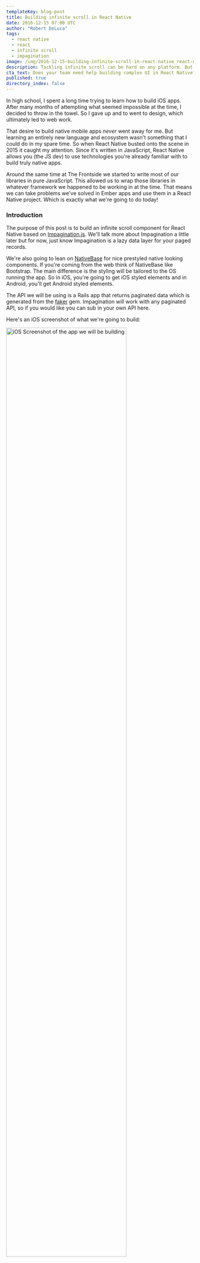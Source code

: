 ```yaml
---
templateKey: blog-post
title: Building infinite scroll in React Native
date: 2016-12-15 07:00 UTC
author: "Robert DeLuca"
tags: 
  - react native
  - react
  - infinite scroll
  - impagination
image: /img/2016-12-15-building-infinite-scroll-in-react-native_react-native-header.jpg
description: Tackling infinite scroll can be hard on any platform. But thankfully React Native allows you to use base JavaScript libraries to solve problems in native apps. We're going to take Impagination.js and build an infinite scrolling list that is silky smooth and painless data management.
cta_text: Does your team need help building complex UI in React Native? Frontside can unblock your team and ship software with confidence regularly.
published: true
directory_index: false
---
```


In high school, I spent a long time trying to learn how to build iOS
apps. After many months of attempting what seemed impossible at the time,
I decided to throw in the towel. So I gave up and to went to design,
which ultimately led to web work.

That desire to build native mobile apps _never_ went away for me. But learning
an entirely new language and ecosystem wasn't something that I could do
in my spare time. So when React Native busted onto the scene in 2015
it caught my attention. Since it's written in JavaScript, React Native
allows you (the JS dev) to use technologies you're already familiar
with to build truly native apps.

Around the same time at The Frontside we started to write most of
our libraries in pure JavaScript. This allowed us to wrap those libraries in
whatever framework we happened to be working in at the time. That means
we can take problems we've solved in Ember apps and use them in a React Native
project. Which is exactly what we're going to do today!

### Introduction

The purpose of this post is to build an infinite scroll component for
React Native based
on
[Impagination.js](https://github.com/flexyford/impagination). We'll
talk more about Impagination a little later but for now, just know
Impagination is a lazy data layer for your paged records.

We're also going to lean on [NativeBase](http://nativebase.io/) for
nice prestyled native looking components. If you're coming from the
web think of NativeBase like Bootstrap. The main difference is the
styling will be tailored to the OS running the app. So in iOS, you're going
to get iOS styled elements and in Android, you'll get Android styled
elements.

The API we will be using is a Rails app that returns paginated data
which is generated from the [faker](https://github.com/stympy/faker)
gem. Impagination will work with any paginated API, so if you would
like you can sub in your own API here.

Here's an iOS screenshot of what we're going to build:

<img
src="/img/2016/12/15/building-infinite-scroll-in-react-native/impagination-react-native-ios.png"
alt="iOS Screenshot of the app we will be building"
style="width: 80%;"
/>

You can also check out the repo for what we're [going to
build here](https://github.com/Robdel12/robotImpagination). If you
haven't set up React Native on your machine yet, you should take a moment
and do that. The getting started docs are a
[great resource.](https://facebook.github.io/react-native/docs/getting-started.html)

To sum up our goals for this post into a list:

- Introduce Impagination
- Create the React Native app
- Create a component that will be shared in iOS and Android
- Use NativeBase for styling
- Create an Impagination dataset
- Render that dataset to the app screen
- Listen for scroll events to request new data


### Hello Impagination

Before we start actually building our app I want to take second to
talk about Impagination. Like I said earlier, Impagination is a lazy
data layer for your paged records. All you provide Impagination is the
logic to fetch a single page, plus how many records you want it to
pre-fetch ahead of you. Impagination will handle the rest for you.

Impagination is built using an event-driven immutable style and
has zero dependencies. That means you can use it anywhere that JS
can run! From the server to the client, it doesn't matter as long as
it's JS.

There are two required attributes for creating an Impagination
dataset: `fetch` and `pageSize`.

`fetch` is a function that will tell Impagination how to go get the
data you are requesting as you scroll through the infinite
list.

`pageSize` is an integer that tells Impagination how many
records are in each page.

Okay, that's enough of an introduction to Impagination. As we build
our app I will stop and explain more of Impagination as we build
the app.

### Creating the app

Let's start creating our React Native app! I'm going to call this app
`robotImpagination` since the gem generating our fake data uses a bunch of
different robots for images. Feel free to name your app whatever you like.

`react-native init robotImpagination`

This will create a hello world react native app. If you cd into that
directory and run `react-native run-ios` (or `react-native
run-android`) it should start the React Native packager, build the iOS
app, and launch the simulator.

Now that we have confirmed that the app will build, shut it all
down. We need to install a couple dependencies to build our infinite scroll.
Let's install NativeBase first: `yarn add native-base`.
Then Impagination: `yarn add impagination`. You should now
see both of those libraries in your `package.json` file.


### No place like Home

Make your way to the `index.ios.js` (or `index.android.js` if you're
doing android dev). You should see a couple imports and then a class
that's extending `Component`:

``` javascript
export default class robotImpagination extends Component {
  render() {
    return (
      <View style={styles.container}>
        <Text style={styles.welcome}>
          Welcome to React Native!
        </Text>
        <Text style={styles.instructions}>
          To get started, edit index.android.js
        </Text>
        <Text style={styles.instructions}>
          Double tap R on your keyboard to reload,{'\n'}
          Shake or press menu button for dev menu
        </Text>
      </View>
    );
  }
}
```

Delete everything inside of the render method. We're going to replace
that with a `<Home />` component. This component will be used in both
the `index.ios.js` & `index.android.js` files.

``` javascript
export default class robotImpagination extends Component {
  render() {
    return (
      <Home />
    );
  }
}
```

If you tried to run this right now, it wouldn't work. We still need to
create that component and import it. For smaller projects, I like to
put my components in a `components` folder. You can name it and place
it where ever you would like. For me it's `components` in the root of the
project: `robotImpagination/components/Home.js`

Inside of `Home.js` we should import React, the `Text` component from
React Native, and create a component that returns "Hello!":

``` javascript
import React, { Component } from 'react';
import { Text } from 'react-native';

export default class Home extends Component {
  render() {
    return (
      <Text>Hello!</Text>
    );
  }
}
```

Now that we've actually created the `<Home />` component we can import
and use it in both of our index files (`index.ios.js` & `index.android.js`).

Your index files should look something like this now:

``` javascript
import React, { Component } from 'react';

import {
  AppRegistry,
} from 'react-native';

import Home from './components/Home';

export default class robotImpagination extends Component {
  render() {
    return (
      <Home />
    );
  }
}

AppRegistry.registerComponent('robotImpagination', () => robotImpagination);
```

Awesome! If you refresh your simulator you should now see a poorly styled
"Hello!".

`<Home />` will be the main component we will be working out
of. This is so our code will run on both iOS & Android. Write once,
compile to both!

### Furnishing our Home

We now have an app that's uglier than what we started with. Don't
fret, we're going to call on NativeBase to make everything look nice
and clean. Inside of `Home.js` lets import four components:

``` javascript
// Native base for nice prestyled components
import {
  Header,
  Container,
  Title,
  Content,
} from 'native-base';
```

These components will provide the structure & styling going forward. I
recommend taking 10 minutes to review
the [NativeBase docs](http://nativebase.io/docs/v0.5.13/). Now we can
make our lonely "Hello!" text look much better:

``` javascript
// imports here

export default class Home extends Component {
  render() {
    return (
      <Container>
        <Header>
          <Title>Robot Impagination</Title>
        </Header>
        <Content>
          <Text>Hello!</Text>
        </Content>
      </Container>
    );
  }
}
```

This should give you a styled header with bold text inside of it and our
"Hello!" text isn't in the very top left of the device. Nice!

Next, we should create at least one "card" where we will be rendering the
content of each record into. Later on we will iterate over an array
returning many of these, but for now, we're only going to create one card.

Thankfully we don't have to style this ourselves since NativeBase has
a
[card component](http://nativebase.io/docs/v0.5.13/components#card). We
need to import two more components from NativeBase:

``` javascript
// Native base for nice prestyled components
import {
  Header,
  Container,
  Title,
  Content,
  Card,
  CardItem
} from 'native-base';
```

And additionally the `Image` component from `react-native`:

``` javascript
import {
  Image,
  Text,
} from 'react-native';
```

Now that we have access to these components lets fill it in:

``` javascript
// imports here

export default class Home extends Component {
  render() {
    return (
      <Container>
        <Header>
          <Title>Robot Impagination</Title>
        </Header>
        <Content>
          <Card style={{margin: 10}}>
            <CardItem>
              <Text>Hello!</Text>
            </CardItem>
            <CardItem>
              <Image style={{resizeMode: 'cover'}} source={{uri: "https://placekitten.com/640/440"}} />
            </CardItem>
            <CardItem>
              <Text>Item description</Text>
            </CardItem>
          </Card>
        </Content>
      </Container>
    );
  }
}

```

Our app should look something like this:

<img
  src="/img/2016-12-15-building-infinite-scroll-in-react-native_card-component-ios-screenshot.png"
  alt="iOS Screenshot of the new card component styling"
  style="width: 80%;"
/>

We have a nicely styled app with styled cards, lets start scrolling through
paginated data!

### Creating an Impagination dataset

The first thing we have to do is import Impagination into `Home.js`:

``` javascript
import Dataset from 'impagination';
```

Now create a method called `setupImpagination` inside of our Home
component. `setupImpagination` is where we're going to create a new
instance of Impagination, set the pageSize, and set the dataset on the
components local state. Earlier I mentioned that there are two
required params from Impagination to work. Let's start by filling in
those two params.

``` javascript
export default class Home extends Component {
  setupImpagination() {
    let dataset = new Dataset({
      pageSize: 15,

      // Where to fetch the data from.
      fetch(pageOffset, pageSize, stats) {
        return fetch(`https://serene-beach-38011.herokuapp.com/api/faker?page=${pageOffset + 1}&per_page=${pageSize}`)
          .then(response => response.json())
          .catch((error) => {
            console.error(error);
          });
      }
    });
  }

  render() {
    // ...
  }
}
```

The `fetch` function is where Impagination will hit your API to get
more pages. There are three arguments passed to the fetch function:
`pageOffset` which is the current page it's going to fetch, `pageSize`
which is a number of records in a page, and `stats` which can hold
`totalPages` if your API supports it.

**Note:** you may need to add one to `pageOffset` since it's zero
based.

This looks great! But we still have some work to do in order for it to
work. We currently have no way of accessing the data that is emitted by
Impagination.


Impagination has two different objects you will work with. One is
`state` which holds all of the current records and the current state
regarding that data. The other is the `dataset` which allows you to
call Impagination methods like `setReadOffset`.

A new `state` is emitted every single time the data has changed. We can
listen for these changes using Impagination's `observe` method:

``` javascript
export default class Home extends Component {
  setupImpagination() {
    let dataset = new Dataset({
      pageSize: 15,

      // Anytime there's a new state emitted, we want to set that on
      // the componets local state.
      observe: (datasetState) => {
        this.setState({datasetState});
      },

      // Where to fetch the data from.
      fetch(pageOffset, pageSize, stats) {
        return fetch(`https://serene-beach-38011.herokuapp.com/api/faker?page=${pageOffset + 1}&per_page=${pageSize}`)
          .then(response => response.json())
          .catch((error) => {
            console.error(error);
          });
      }
    });
  }

  render() {
    // ...
  }
}
```

Now that we're
[calling
`setState`](https://facebook.github.io/react/docs/react-component.html#setstate) we
have to create our state object in the component constructor:

``` javascript
export default class Home extends Component {
  constructor(props) {
    super(props);

    this.state = {
      dataset: null,
      datasetState: null,
    };
  }

  setupImpagination() { //... }
  render() { //... }
}
```

While we're here we'll also add `dataset` into our state object.

To pull all of this together and start fetching data we need to set the
dataset on the components local state. Then we need to set the
`readOffset` to record `0`. This is so Impagination knows exactly what
record you are on when scrolling through the list. If we get close to
the end it will automatically fetch new records. You can read more
about [how this all
works here.](https://github.com/flexyford/impagination#load-horizon)

The final look of our `setupImpagination` method:

``` javascript
export default class Home extends Component {
  constructor(props) { //... }

  setupImpagination() {
    let dataset = new Dataset({
      pageSize: 15,

      // Anytime there's a new state emitted, we want to set that on
      // the componets local state.
      observe: (datasetState) => {
        this.setState({datasetState});
      },

      // Where to fetch the data from.
      fetch(pageOffset, pageSize, stats) {
        return fetch(`https://serene-beach-38011.herokuapp.com/api/faker?page=${pageOffset + 1}&per_page=${pageSize}`)
          .then(response => response.json())
          .catch((error) => {
            console.error(error);
          });
      }
    });

    // Set the readOffset to the first record in the state
    dataset.setReadOffset(0);
    this.setState({dataset});
  }

  render() { //... }
}
```

Finally, as soon as the component starts to mount we want to setup our
data store. In `componentWillMount` lets call `setupImpagination`:

``` javascript
export default class Home extends Component {
  constructor(props) { //... }

  setupImpagination() { //... }

  componentWillMount() {
    this.setupImpagination();
  }

  render() { //... }
}
```

Bam! Now when the app loads it will go off and fetch the first 15
records from the API and set it on the local state of the
component. You can now access these records by doing
`this.state.datasetState`.

### Looping over the datasetState

With the styling and data now in place lets render it to the
screen. `this.state.datasetState` is an array-like object. This means we can
iterate over the state while still being able to access getters like
`this.state.datasetState.readOffset` (which returns the current
`readOffset`).

We're going to map over the Impagination `state` and return a card:

``` javascript
export default class Home extends Component {
  constructor(props) { //... }

  setupImpagination() { //... }

  componentWillMount() { //... }

  render() {
    return (
      <Container>
        <Header>
          <Title>Robot Impagination</Title>
        </Header>
        <Content>
          {this.state.datasetState.map(record => {
            return (
              <Card style={{margin: 10}}>
                <CardItem>
                  <Text>Hello!</Text>
                </CardItem>
                <CardItem>
                  <Image style={{resizeMode: 'cover'}} source={{uri: "https://placekitten.com/640/440"}} />
                </CardItem>
                <CardItem>
                  <Text>Item description</Text>
                </CardItem>
              </Card>
            );
          })}
        </Content>
      </Container>
    );
  }
}
```

If you refresh your simulator you should now see 15 kittens. But it's
15 cards with same text over and over again. We can start to pull
information from each record we're iterating over:

``` javascript
export default class Home extends Component {
  constructor(props) { //... }

  setupImpagination() { //... }

  componentWillMount() { //... }

  render() {
    return (
      <Container>
        <Header>
          <Title>Robot Impagination</Title>
        </Header>
        <Content>
          {this.state.datasetState.map(record => {
            return (
              <Card style={{margin: 10}}>
                <CardItem>
                  <Text>{record.content.title}</Text>
                </CardItem>
                <CardItem>
                  <Image style={{resizeMode: 'cover'}} source={{uri: record.content.image}} />
                </CardItem>
                <CardItem>
                  <Text>{record.content.description}</Text>
                </CardItem>
              </Card>
            );
          })}
        </Content>
      </Container>
    );
  }
}
```

Refreshing your simulator should bring up an error message that says
`Cannot read property 'title' of null`. This is because Impagination
emits an array with 15 items as soon as it's instantiated. Each record
in the array has five state properties:

- `isRequested`
- `isSettled`
- `isPending`
- `isResolved`
- `isRejected`

With these properties, we can tell exactly what state each record is
in. This allows us to display different UI for each individual record
if we please. In this case, we're going to show a loading spinner if
the record hasn't settled yet.

Import the spinner component from NativeBase:

``` javascript
// Native base for nice prestyled components
import {
  Header,
  Container,
  Title,
  Content,
  Card,
  CardItem,
  Spinner,
} from 'native-base';
```

Then add a conditional inside the map function that returns different
JSX:

``` javascript
export default class Home extends Component {
  constructor(props) { //... }

  setupImpagination() { //... }

  componentWillMount() { //... }

  render() {
    return (
      <Container>
        <Header>
          <Title>Robot Impagination</Title>
        </Header>
        <Content>
          {this.state.datasetState.map(record => {
            if (!record.isSettled) {
              return <Spinner key={Math.random()}/>;
            }

            return (
              <Card style={styles.cardContainer}>
                <CardItem>
                  <Text>{record.content.title}</Text>
                </CardItem>
                <CardItem>
                  <Image style={{resizeMode: 'cover'}} source={{uri: record.content.image}} />
                </CardItem>
                <CardItem>
                  <Text>{record.content.description}</Text>
                </CardItem>
              </Card>
            );
          })}
        </Content>
      </Container>
    );
  }
}
```

This is great! It now will render each record with their own
content. But it's pretty hard to read that `render` method, we should
refactor the card into its own presentation component. Create another
component in the `components` folder called `RobotItem.js`. Then copy
and paste the card component code from `Home.js`:


``` javascript
import React, { Component } from 'react';
import {
  Text,
  Image,
} from 'react-native';

import {
  Card,
  CardItem,
} from 'native-base';

export default class RobotItem extends Component {
  constructor(props) {
    super(props);

    this.recordData = props.record.content;
  }

  render() {
    return (
      <Card style={{margin: 10}}>
        <CardItem>
          <Text>{this.recordData.title}</Text>
        </CardItem>
        <CardItem>
          <Image style={{resizeMode: 'cover'}} source={{uri: this.recordData.image}} />
        </CardItem>
        <CardItem>
          <Text>{this.recordData.description}</Text>
        </CardItem>
      </Card>
    );
  }
}

```

We also create a little shorthand in the constructor so we don't have
to type `this.props.record.content` each time we have to access
data.

There's still a little bit of refactoring left in `Home.js`. We're
going to pull the map out of the render function and put it into its
own method called `renderItem`.

``` javascript
export default class Home extends Component {
  constructor(props) { //... }

  setupImpagination() { //... }

  componentWillMount() { //... }

  renderItem() {
    return this.state.datasetState.map(record => {
      if (!record.isSettled) {
        return <Spinner key={Math.random()}/>;
      }

      return <RobotItem record={record} key={record.content.id} />;
    });
  }

  render() {
    return (
      <Container>
        <Header>
          <Title>Robot Impagination</Title>
        </Header>
        <Content>
          {this.renderItem()}
        </Content>
      </Container>
    );
  }
}
```

Don't forget to prune the imports we're no longer using at the top of
`Home.js`.

### Putting the "infinite" in scroll

We're so close! It's now rendering all 15 items in our first page but
we're not able to scroll to the bottom and retrieve new records. Why?
It's because as we scroll we have to set Impagination's
`readOffset`. Basically, we have to tell Impagination which record is
currently being viewed by the user.

As we progress through the list of records Impagination will fetch more pages
if [we're within the `loadHorizon`.](https://github.com/flexyford/impagination#load-horizon)
By default, the `loadHorizon` is the same as the page size. This means
Impagination is constantly keeping track of where we're at so it can
smartly fetch new records as needed. If you up the `loadHorizon` to 30
it'll load even more pages ahead of the current scroll position.

In order to set the `readOffset` we're going to hook into the
`onScroll` event on the `<Content>` component. The `<Content>`
component descends from React Natives `ScrollView` component, so if
you're not using NativeBase you can still use this same method.

Let's create a method called `setCurrentReadOffset` and then call that
anytime the scroll event is called.

``` javascript
export default class Home extends Component {
  constructor(props) { //... }

  setupImpagination() { //... }

  componentWillMount() { //... }

  renderItem() { //... }

  setCurrentReadOffset = (event) => {
    // Log the current scroll position in the list in pixels
    console.log(event.nativeEvent.contentOffset.y);
  }

  render() {
    return (
      <Container>
        <Header>
          <Title>Robot Impagination</Title>
        </Header>
        <Content onScroll={this.setCurrentReadOffset}>
          {this.renderItem()}
        </Content>
      </Container>
    );
  }
}
```

If you refresh your simulator, enable remote JS debugging, scroll the
list, and then look in the JS console you should see a bunch of logs
with numbers. This is the current scroll position of the list in
pixels. We're going to use `contentOffset.y` to help calculate what
record we're seeing in the viewport.

Since this list is rendering items with the _exact_ same height each
time it's pretty easy for us to figure out what item is currently
scrolled into view. You take the `currentOffset.y` and divide it by the
items height. That's your current `readOffset` (aka the current record
in view).

Finally, we should throttle the amount of times `setCurrentReadOffset`
is called. As of right now it's called every single time there's a
scroll event, which is extremely noisy. We'll cut this down by
setting `scrollEventThrottle` to `300` (ms).

``` javascript
export default class Home extends Component {
  constructor(props) { //... }

  setupImpagination() { //... }

  componentWillMount() { //... }

  renderItem() { //... }

  setCurrentReadOffset = (event) => {
    let itemHeight = 402;
    let currentOffset = Math.floor(event.nativeEvent.contentOffset.y);
    let currentItemIndex = Math.ceil(currentOffset / itemHeight);

    this.state.dataset.setReadOffset(currentItemIndex);
  }

  render() {
    return (
      <Container>
        <Header>
          <Title>Robot Impagination</Title>
        </Header>
        <Content scrollEventThrottle={300} onScroll={this.setCurrentReadOffset}>
          {this.renderItem()}
        </Content>
      </Container>
    );
  }
}
```

Go ahead, refresh your simulator and scroll through that list! The API
only has 100 records seeded to the DB so don't expect it to be
_truly_ infinite. Here's a GIF of what we've built together:

<img
  src="/img/2016/12/15/building-infinite-scroll-in-react-native/finished-robotImpagination-app.gif"
  alt="GIF demo of the app we just built together"
/>

[It's so beautiful.](http://3.bp.blogspot.com/-ZjTOxpVwQfY/VapQ75EsTAI/AAAAAAAABd4/7KWaSGgYWtQ/s1600/image002.gif)

### One last optimization

Using a `ScrollView` for something that is truly infinate might not be
the best idea but you can add one property to the `ScrollView`
significantly cut the memory usage: `removeClippedSubviews`. Since
NativeBase's `Content` component is backed by a `ScrollView` we can
use this same property. `removeClippedSubviews` will take the off
screen cards and remove them from the native backing superview.

``` javascript
export default class Home extends Component {
  constructor(props) { //... }

  setupImpagination() { //... }

  componentWillMount() { //... }

  renderItem() { //... }

  setCurrentReadOffset = (event) => { //... }

  render() {
    return (
      <Container>
        <Header>
          <Title>Robot Impagination</Title>
        </Header>
        <Content scrollEventThrottle={300} onScroll={this.setCurrentReadOffset} removeClippedSubviews={true}>
          {this.renderItem()}
        </Content>
      </Container>
    );
  }
}
```


### Conclusion

First off, great job! You have just built infinite scroll in React
Native from scratch, which isn't an easy task. In about an hour we were
able to take a library that was originally written to solve a problem
in Ember.js and apply it to a React Native Project.

I think this speaks volumes about the power of writing libraries in
plain old JavaScript. Not only can this library be used in any type
JavaScript project, it will have access to a broader community. This is because
any JavaScript developer can jump in and contribute back to the
project.

For me, this means I can finally realize my childhood dream of building
an iOS app. I don't have to relearn an entire development
ecosystem. Sure you'll have to learn new things about native
development but the barrier to entry is tremendously lower.

Here's my hot take on where React Native fits into the JS ecosystem.
React Native has hit the sweet spot that Cordova and PhoneGap has been
trying to hit for years: you can write native apps in JavaScript with
no performance implications. As we’ve seen, it’s easy to share the
same JavaScript libraries from the web and node (if that’s your
thing), to your native app. Now that’s amazing.

Web developers have been trying to recreate "that native experience" in
the browser for years. But here's the thing: native is a moving
target. So if you can't keep up, why not join them? But join them with
your existing JavaScript knowledge. Sounds like the best of both
worlds to me!

Once again if you would like to take a look at the completed app [here's
the GitHub repo.](https://github.com/Robdel12/robotImpagination) If
you have any questions, comments, or feedback I'm always available on
[Twitter @robdel12](https://twitter.com/robdel12)

[Image credit](http://www.hutui6.com/atom-wallpapers/67525236.html)
